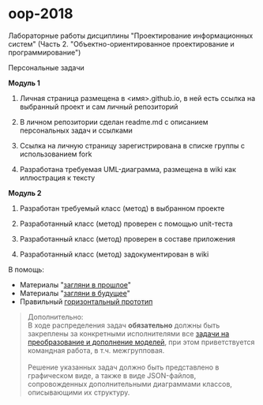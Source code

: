 # oop-2018
Лабораторные работы дисциплины "Проектирование информационных систем" (Часть 2. "Объектно-ориентированное проектирование и программирование")

Персональные задачи

**Модуль 1**

1. Личная страница размещена в <имя>.github.io, в ней есть ссылка на выбранный проект и сам личный репозиторий

1. В личном репозитории сделан readme.md с описанием персональных задач и ссылками

1. Ссылка на личную страницу зарегистрирована в списке группы с использованием fork

1. Разработана требуемая UML-диаграмма, размещена в wiki как иллюстрация к тексту

**Модуль 2**

1. Разработан требуемый класс (метод) в выбранном проекте

1. Разработанный класс (метод) проверен с помощью unit-теста

1. Разработанный класс (метод) проверен в составе приложения

1. Разработанный класс (метод) задокументирован в wiki

В помощь:
* Материалы "[загляни в прошлое](https://github.com/stankin/oop/wiki)"
* Материалы "[загляни в будущее](https://github.com/stankin/inet-2017/wiki)"
* Правильный [горизонтальный прототип](https://github.com/jhupanen/jhupanen.github.io)

> Дополнительно:<br>
В ходе распределения задач **обязательно** должны быть закреплены за конкретными исполнителями все [задачи на преобразование и дополнение моделей](https://okoff.gitbooks.io/proektirovanie-is/content/prilozhenie-1.html), при этом приветствуется командная работа, в т.ч. межгрупповая.<br><br>
Решение указанных задач должно быть представлено в графическом виде, а также в виде JSON-файлов, сопровожденных дополнительными диаграммами классов, описывающими их структуру.
